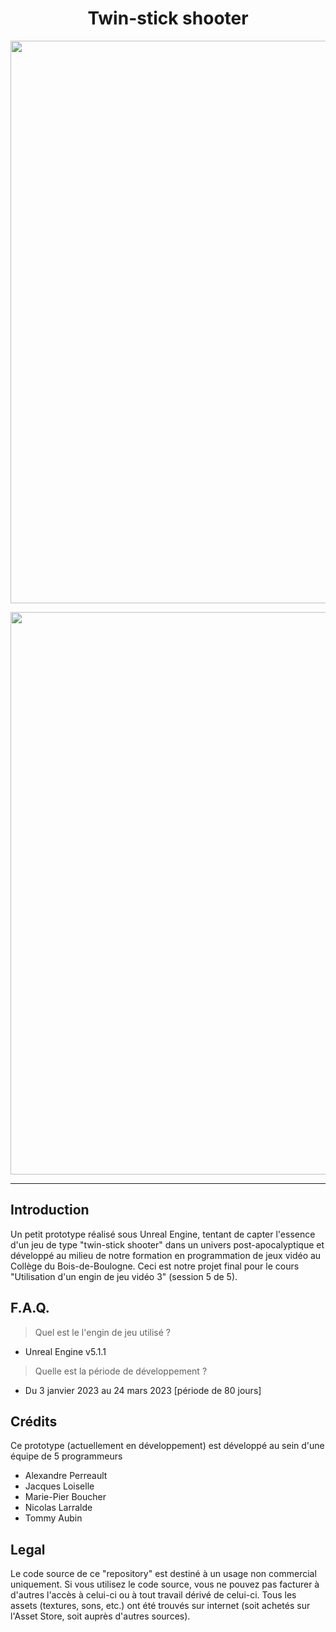 <h1 align="center">Twin-stick shooter</h1>
<p align="center"><img width="900" src="https://user-images.githubusercontent.com/11299907/221456503-d3164c65-f942-4238-b6e6-865fa9bfa98d.png"></p>
<p align="center"><img width="900" src="https://user-images.githubusercontent.com/11299907/221456507-732c4653-c4b8-4d6e-982f-6bd7910ac72e.png"></p>

---

## Introduction
Un petit prototype réalisé sous Unreal Engine, tentant de capter l'essence d'un jeu de type "twin-stick shooter" dans un univers post-apocalyptique et développé au milieu de notre formation en programmation de jeux vidéo au Collège du Bois-de-Boulogne. Ceci est notre projet final pour le cours "Utilisation d'un engin de jeu vidéo 3" (session 5 de 5).

## F.A.Q.

> Quel est le l'engin de jeu utilisé ?
- Unreal Engine v5.1.1

> Quelle est la période de développement ?
- Du 3 janvier 2023 au 24 mars 2023 [période de 80 jours]

## Crédits
Ce prototype (actuellement en développement) est développé au sein d'une équipe de 5 programmeurs

- Alexandre Perreault
- Jacques Loiselle
- Marie-Pier Boucher
- Nicolas Larralde
- Tommy Aubin

## Legal
Le code source de ce "repository" est destiné à un usage non commercial uniquement. Si vous utilisez le code source, vous ne pouvez pas facturer à d'autres l'accès à celui-ci ou à tout travail dérivé de celui-ci. Tous les assets (textures, sons, etc.) ont été trouvés sur internet (soit achetés sur l'Asset Store, soit auprès d'autres sources).
